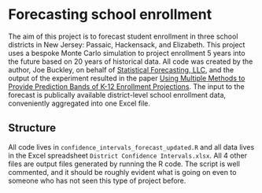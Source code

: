 # Forecasting school enrollment

The aim of this project is to forecast student enrollment in three school districts in New Jersey: Passaic, Hackensack, and Elizabeth. 
This project uses a bespoke Monte Carlo simulation to project enrollment 5 years into the future based on 20 years of historical data.
All code was created by the author, Joe Buckley, on behalf of [Statistical Forecasting, LLC](http://www.statforecast.com), 
and the output of the experiment resulted in the paper 
[Using Multiple Methods to Provide Prediction Bands of K-12 Enrollment Projections](https://link.springer.com/article/10.1007/s11113-019-09533-2).
The input to the forecast is publically available district-level school enrollment data, conveniently aggregated into one Excel file.

## Structure

All code lives in `confidence_intervals_forecast_updated.R` and all data lives in the Excel spreadsheet `District Confidence Intervals.xlsx`.
All 4 other files are output files generated by running the R code.
The script is well commented, and it should be roughly evident what is going on even to someone who has not seen this type of project before.
